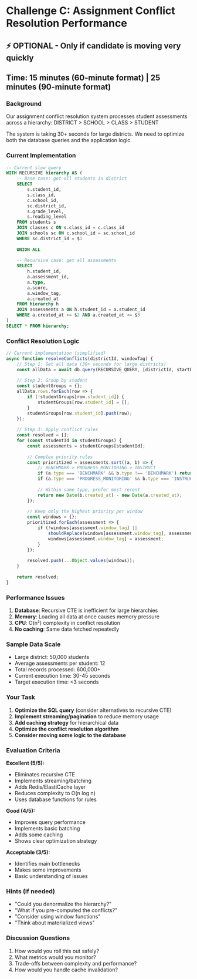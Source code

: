 # Challenge C: Assignment Conflict Resolution Performance
## ⚡ OPTIONAL - Only if candidate is moving very quickly
## Time: 15 minutes (60-minute format) | 25 minutes (90-minute format)

### Background

Our assignment conflict resolution system processes student assessments across a hierarchy:
DISTRICT > SCHOOL > CLASS > STUDENT

The system is taking 30+ seconds for large districts. We need to optimize both the database queries and the application logic.

### Current Implementation

```sql
-- Current slow query
WITH RECURSIVE hierarchy AS (
    -- Base case: get all students in district
    SELECT 
        s.student_id,
        s.class_id,
        c.school_id,
        sc.district_id,
        s.grade_level,
        s.reading_level
    FROM students s
    JOIN classes c ON s.class_id = c.class_id
    JOIN schools sc ON c.school_id = sc.school_id
    WHERE sc.district_id = $1
    
    UNION ALL
    
    -- Recursive case: get all assessments
    SELECT 
        h.student_id,
        a.assessment_id,
        a.type,
        a.score,
        a.window_tag,
        a.created_at
    FROM hierarchy h
    JOIN assessments a ON h.student_id = a.student_id
    WHERE a.created_at >= $2 AND a.created_at <= $3
)
SELECT * FROM hierarchy;
```

### Conflict Resolution Logic

```javascript
// Current implementation (simplified)
async function resolveConflicts(districtId, windowTag) {
    // Step 1: Get all data (30+ seconds for large districts)
    const allData = await db.query(RECURSIVE_QUERY, [districtId, startDate, endDate]);
    
    // Step 2: Group by student
    const studentGroups = {};
    allData.rows.forEach(row => {
        if (!studentGroups[row.student_id]) {
            studentGroups[row.student_id] = [];
        }
        studentGroups[row.student_id].push(row);
    });
    
    // Step 3: Apply conflict rules
    const resolved = [];
    for (const studentId in studentGroups) {
        const assessments = studentGroups[studentId];
        
        // Complex priority rules
        const prioritized = assessments.sort((a, b) => {
            // BENCHMARK > PROGRESS_MONITORING > INSTRUCT
            if (a.type === 'BENCHMARK' && b.type !== 'BENCHMARK') return -1;
            if (a.type === 'PROGRESS_MONITORING' && b.type === 'INSTRUCT') return -1;
            
            // Within same type, prefer most recent
            return new Date(b.created_at) - new Date(a.created_at);
        });
        
        // Keep only the highest priority per window
        const windows = {};
        prioritized.forEach(assessment => {
            if (!windows[assessment.window_tag] || 
                shouldReplace(windows[assessment.window_tag], assessment)) {
                windows[assessment.window_tag] = assessment;
            }
        });
        
        resolved.push(...Object.values(windows));
    }
    
    return resolved;
}
```

### Performance Issues

1. **Database**: Recursive CTE is inefficient for large hierarchies
2. **Memory**: Loading all data at once causes memory pressure
3. **CPU**: O(n²) complexity in conflict resolution
4. **No caching**: Same data fetched repeatedly

### Sample Data Scale

- Large district: 50,000 students
- Average assessments per student: 12
- Total records processed: 600,000+
- Current execution time: 30-45 seconds
- Target execution time: <3 seconds

### Your Task

1. **Optimize the SQL query** (consider alternatives to recursive CTE)
2. **Implement streaming/pagination** to reduce memory usage
3. **Add caching strategy** for hierarchical data
4. **Optimize the conflict resolution algorithm**
5. **Consider moving some logic to the database**

### Evaluation Criteria

**Excellent (5/5):**
- Eliminates recursive CTE 
- Implements streaming/batching
- Adds Redis/ElastiCache layer
- Reduces complexity to O(n log n)
- Uses database functions for rules

**Good (4/5):**
- Improves query performance
- Implements basic batching
- Adds some caching
- Shows clear optimization strategy

**Acceptable (3/5):**
- Identifies main bottlenecks
- Makes some improvements
- Basic understanding of issues

### Hints (if needed)

- "Could you denormalize the hierarchy?"
- "What if you pre-computed the conflicts?"
- "Consider using window functions"
- "Think about materialized views"

### Discussion Questions

1. How would you roll this out safely?
2. What metrics would you monitor?
3. Trade-offs between complexity and performance?
4. How would you handle cache invalidation?
